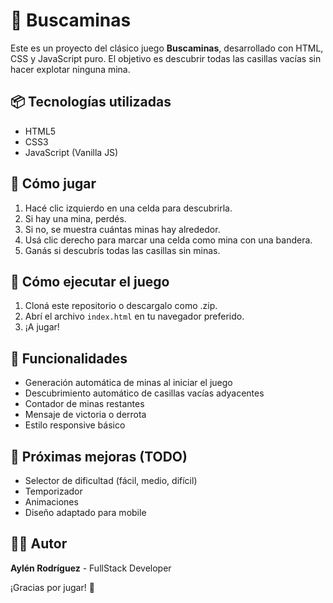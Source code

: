 # 🧨 Buscaminas

Este es un proyecto del clásico juego **Buscaminas**, desarrollado con HTML, CSS y JavaScript puro. El objetivo es descubrir todas las casillas vacías sin hacer explotar ninguna mina.

## 📦 Tecnologías utilizadas

- HTML5
- CSS3
- JavaScript (Vanilla JS)

## 🚀 Cómo jugar

1. Hacé clic izquierdo en una celda para descubrirla.
2. Si hay una mina, perdés.
3. Si no, se muestra cuántas minas hay alrededor.
4. Usá clic derecho para marcar una celda como mina con una bandera.
5. Ganás si descubrís todas las casillas sin minas.


## 🧪 Cómo ejecutar el juego

1. Cloná este repositorio o descargalo como .zip.
2. Abrí el archivo `index.html` en tu navegador preferido.
3. ¡A jugar!

## 🧱 Funcionalidades

- Generación automática de minas al iniciar el juego
- Descubrimiento automático de casillas vacías adyacentes
- Contador de minas restantes
- Mensaje de victoria o derrota
- Estilo responsive básico

## 🎯 Próximas mejoras (TODO)

- Selector de dificultad (fácil, medio, difícil)
- Temporizador
- Animaciones
- Diseño adaptado para mobile

## 🧑‍💻 Autor

**Aylén Rodríguez**  - FullStack Developer

¡Gracias por jugar! 🎉
